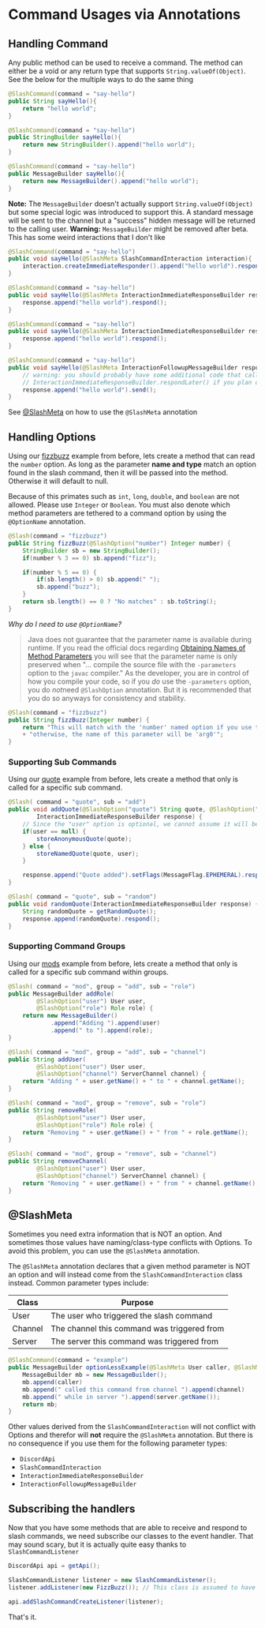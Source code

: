 # Command Usages via Annotations
## Handling Command
Any public method can be used to receive a command. The method can either be a void or any return type that supports `String.valueOf(Object)`.
See the below for the multiple ways to do the same thing
```java
@SlashCommand(command = "say-hello")
public String sayHello(){
    return "hello world";
}
```
```java
@SlashCommand(command = "say-hello")
public StringBuilder sayHello(){
    return new StringBuilder().append("hello world");
}
```
```java
@SlashCommand(command = "say-hello")
public MessageBuilder sayHello(){
    return new MessageBuilder().append("hello world");
}
```
**Note:** The `MessageBuilder` doesn't actually support `String.valueOf(Object)` but some special logic was introduced to support this. A standard message will be sent to the channel but a "success" hidden message will be returned to the calling user.
**Warning:** `MessageBuilder` might be removed after beta. This has some weird interactions that I don't like
```java
@SlashCommand(command = "say-hello")
public void sayHello(@SlashMeta SlashCommandInteraction interaction){
    interaction.createImmediateResponder().append("hello world").respond();
}
```
```java
@SlashCommand(command = "say-hello")
public void sayHello(@SlashMeta InteractionImmediateResponseBuilder response){
    response.append("hello world").respond();
}
```
```java
@SlashCommand(command = "say-hello")
public void sayHello(@SlashMeta InteractionImmediateResponseBuilder response){
    response.append("hello world").respond();
}
```
```java
@SlashCommand(command = "say-hello")
public void sayHello(@SlashMeta InteractionFollowupMessageBuilder response){
    // warning: you should probably have some additional code that calls 
    // InteractionImmediateResponseBuilder.respondLater() if you plan on replying after 3 seconds
    response.append("hello world").send();
}
```
See [@SlashMeta](#slashmeta) on how to use the `@SlashMeta` annotation
## Handling Options
Using our [fizzbuzz](define-classes.md#basic-options) example from before, lets create a method that can read the `number` option. 
As long as the parameter **name and type** match an option found in the slash command, then it will be passed into the method. Otherwise it will default to null.

Because of this primates such as `int`, `long`, `double`, and `boolean` are not allowed. Please use `Integer` or `Boolean`.
You must also denote which method parameters are tethered to a command option by using the `@OptionName` annotation. 

```java
@Slash(command = "fizzbuzz")
public String fizzBuzz(@SlashOption("number") Integer number) {
    StringBuilder sb = new StringBuilder();
    if(number % 3 == 0) sb.append("fizz");

    if(number % 5 == 0) {
        if(sb.length() > 0) sb.append(" ");
        sb.append("buzz");
    }
    return sb.length() == 0 ? "No matches" : sb.toString();
}
```
_Why do I need to use `@OptionName`?_
> Java does not guarantee that the parameter name is available during runtime.
> If you read the official docs regarding [Obtaining Names of Method Parameters](https://docs.oracle.com/javase/tutorial/reflect/member/methodparameterreflection.html) you will see that the parameter name is only preserved when "... compile the source file with the `-parameters` option to the `javac` compiler."
> As the developer, you are in control of how you compile your code, so if you *do* use the `-parameters` option, you do *not*need `@SlashOption` annotation.
> But it is recommended that you do so anyways for consistency and stability.
```java
@Slash(command = "fizzbuzz")
public String fizzBuzz(Integer number) {
    return "This will match with the 'number' named option if you use the -parameters option while compiling\n"
    + "otherwise, the name of this parameter will be 'arg0'";
}
```

### Supporting Sub Commands
Using our [quote](define-classes.md#sub-commands) example from before, lets create a method that only is called for a specific sub command.
```java
@Slash( command = "quote", sub = "add")
public void addQuote(@SlashOption("quote") String quote, @SlashOption("user") User user,
        InteractionImmediateResponseBuilder response) {
    // Since the "user" option is optional, we cannot assume it will be populated
    if(user == null) {
        storeAnonymousQuote(quote);
    } else {
        storeNamedQuote(quote, user);
    }

    response.append("Quote added").setFlags(MessageFlag.EPHEMERAL).respond();
}

@Slash( command = "quote", sub = "random")
public void randomQuote(InteractionImmediateResponseBuilder response) {
    String randomQuote = getRandomQuote();
    response.append(randomQuote).respond();
}
```

### Supporting Command Groups
Using our [mods](define-classes.md#command-groups) example from before, lets create a method that only is called for a specific sub command within groups.
```java
@Slash( command = "mod", group = "add", sub = "role")
public MessageBuilder addRole(
        @SlashOption("user") User user,
        @SlashOption("role") Role role) {
    return new MessageBuilder()
            .append("Adding ").append(user)
            .append(" to ").append(role);
}

@Slash( command = "mod", group = "add", sub = "channel")
public String addUser(
        @SlashOption("user") User user,
        @SlashOption("channel") ServerChannel channel) {
    return "Adding " + user.getName() + " to " + channel.getName();
}

@Slash( command = "mod", group = "remove", sub = "role")
public String removeRole(
        @SlashOption("user") User user,
        @SlashOption("role") Role role) {
    return "Removing " + user.getName() + " from " + role.getName();
}

@Slash( command = "mod", group = "remove", sub = "channel")
public String removeChannel(
        @SlashOption("user") User user,
        @SlashOption("channel") ServerChannel channel) {
    return "Removing " + user.getName() + " from " + channel.getName();
}
```
## @SlashMeta
Sometimes you need extra information that is NOT an option. And sometimes those values have naming/class-type conflicts with Options. To avoid this problem, you can use the `@SlashMeta` annotation.

The `@SlashMeta` annotation declares that a given method parameter is NOT an option and will instead come from the `SlashCommandInteraction` class instead. Common parameter types include:

Class | Purpose
----- | -------
User | The user who triggered the slash command
Channel | The channel this command was triggered from
Server | The server this command was triggered from

```java
@SlashCommand(command = "example")
public MessageBuilder optionLessExample(@SlashMeta User caller, @SlashMeta Channel channel, @SlashMeta Server server) {
    MessageBuilder mb = new MessageBuilder();
    mb.append(caller)
    mb.append(" called this command from channel ").append(channel)
    mb.append(" while in server ").append(server.getName());
    return mb;
}
```

Other values derived from the `SlashCommandInteraction` will not conflict with Options and therefor will **not** require the `@SlashMeta` annotation. But there is no consequence if you use them for the following parameter types:
- `DiscordApi`
- `SlashCommandInteraction`
- `InteractionImmediateResponseBuilder`
- `InteractionFollowupMessageBuilder`

## Subscribing the handlers
Now that you have some methods that are able to receive and respond to slash commands, we need subscribe our classes to the event handler.
That may sound scary, but it is actually quite easy thanks to `SlashCommandListener`
```java
DiscordApi api = getApi();

SlashCommandListener listener = new SlashCommandListener();
listener.addListener(new FizzBuzz()); // This class is assumed to have methods with @SlashCommand

api.addSlashCommandCreateListener(listener);
```

That's it.